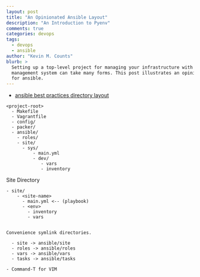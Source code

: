 ```yaml
---
layout: post
title: "An Opinionated Ansible Layout"
description: "An Introduction to Pyenv"
comments: true
categories: devops
tags:
  - devops
  - ansible
author: "Kevin M. Counts"
blurb: >
  Setting up a top-level project for managing your infrastructure with a configuration
  management system can take many forms. This post illustrates an opinionated layout
  for ansible.
---
```


- [ansible best practices directory layout](http://docs.ansible.com/playbooks_best_practices.html#directory-layout)

```
<project-root>
  - Makefile
  - Vagrantfile
  - config/
  - packer/
  - ansible/
    - roles/
    - site/
      - sys/
          - main.yml
          - dev/
             - vars
             - inventory

```

Site Directory

```
- site/
    - <site-name>
      - main.yml <-- (playbook)
      - <env>
        - inventory
        - vars


Convenience symlink directories.

  - site -> ansible/site
  - roles -> ansible/roles
  - vars -> ansible/vars
  - tasks -> ansible/tasks

- Command-T for VIM

